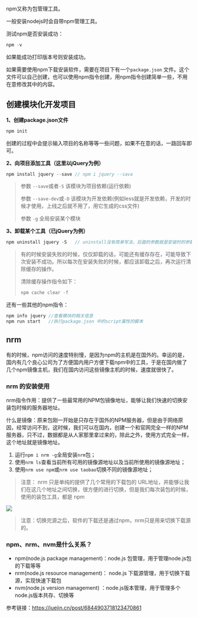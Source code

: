 npm又称为包管理工具。



一般安装nodejs时会自带npm管理工具。



测试npm是否安装成功：

```js
npm -v
```

如果能成功打印版本号则安装成功。



如果需要使用npm下载安装软件，需要在项目下有一个`package.json` 文件。这个文件可以自己创建，也可以使用npm指令创建，用npm指令创建简单一些，不用在意修改其中的内容。

## 创建模块化开发项目

**1、创建package.json文件**

```js
npm init
```

创建的过程中会提示输入项目的名称等等一些问题，如果不在意的话，一路回车即可。

**2、向项目添加工具（这里以jQuery为例）**

```js
npm install jquery --save // npm i jquery --sava
```

> 参数 `--save`或者`-S` 该模块为项目依赖(运行依赖)
>
> 参数 `--save-dev`或`-D` 该模块为开发依赖(例如less就是开发依赖，开发的时候才使用，上线之后就不用了，用它生成的css文件)
>
> 参数 `-g`  全局安装某个模块



**3、卸载某个工具（已jQuery为例）**

```js
npm uninstall jquery -S   // uninstall没有简单写法，后面的参数就是安装时的参数
```



> 有的时候安装失败的时候，仅仅卸载的话，可能还有缓存存在，可能导致下次安装不成功。所以每次在安装失败的时候，都应该卸载之后，再次运行清除缓存的操作。
>
> 清除缓存操作指令如下：
>
> ```js
> npm cache clear -f
> ```



还有一些其他的npm指令：

```js
npm info jquery //查看模块的相关信息
npm run start   //执行package.json 中的script属性的脚本
```

## nrm

有的时候，npm访问的速度特别慢，是因为npm的主机是在国外的。幸运的是，国内有几个良心公司为了方便国内用户方便下载npm中的工具，于是在国内做了几个npm镜像主机，我们在国内访问这些镜像主机的时候，速度就很快了。

### nrm 的安装使用

nrm指令作用：提供了一些最常用的NPM包镜像地址，能够让我们快速的切换安装包时候的服务器地址。

什么是镜像：原来包刚一开始是只存在于国外的NPM服务器，但是由于网络原因，经常访问不到，这时候，我们可以在国内，创建一个和官网完全一样的NPM服务器，只不过，数据都是从人家那里拿过来的，除此之外，使用方式完全一样，这个地址就是镜像地址。

1. 运行`npm i nrm -g`全局安装`nrm`包；
2. 使用`nrm ls`查看当前所有可用的镜像源地址以及当前所使用的镜像源地址；
3. 使用`nrm use npm`或`nrm use taobao`切换不同的镜像源地址；

> 注意： nrm 只是单纯的提供了几个常用的下载包的 URL地址，并能够让我们在这几个地址之间切换，很方便的进行切换，但是我们每次装包的时候，使用的装包工具，都是 npm

![](./images/24.png)


> 注意：切换完源之后，软件的下载还是通过npm，nrm只是用来切换下载源的。


### npm、nrm、nvm是什么关系？

- npm(node.js package management)：node.js 包管理，用于管理node.js包的下载等等
- nrm(node.js resource management)： node.js 下载源管理，用于切换下载源，实现快速下载包
- nvm(node.js version management) ：node.js版本管理，用于管理多个node.js版本共存、切换等

参考链接：https://juejin.cn/post/6844903718123470861




